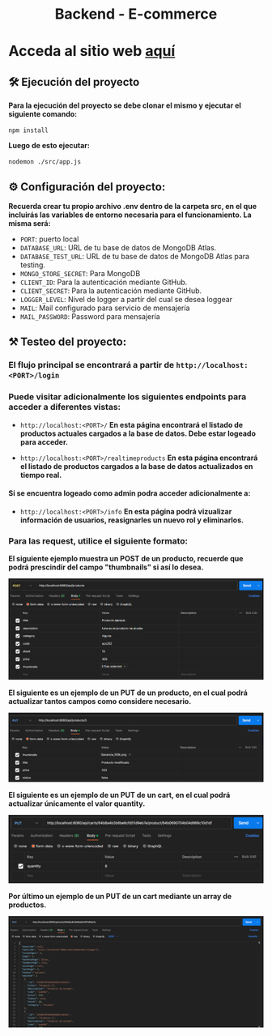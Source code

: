 <h1 align="center">Backend - E-commerce</h1>

# Acceda al sitio web [aquí](https://cheery-lebkuchen-6aaa90.netlify.app/)

## 🛠️ Ejecución del proyecto

**Para la ejecución del proyecto se debe clonar el mismo y ejecutar el siguiente comando:**

`npm install`

**Luego de esto ejecutar:**

`nodemon ./src/app.js`

## ⚙️ Configuración del proyecto:

**Recuerda crear tu propio archivo .env dentro de la carpeta src, en el que incluirás las variables de entorno necesaria para el funcionamiento. La misma será:** 

- `PORT`: puerto local
- `DATABASE_URL`: URL de tu base de datos de MongoDB Atlas.
- `DATABASE_TEST_URL`: URL de tu base de datos de MongoDB Atlas para testing.
- `MONGO_STORE_SECRET`: Para MongoDB
- `CLIENT_ID`: Para la autenticación mediante GitHub.
- `CLIENT_SECRET`: Para la autenticación mediante GitHub.
- `LOGGER_LEVEL`: Nivel de logger a partír del cual se desea loggear
- `MAIL`: Mail configurado para servicio de mensajería
- `MAIL_PASSWORD`: Password para mensajería

## ⚒️ Testeo del proyecto:

### El flujo principal se encontrará a partir de `http://localhost:<PORT>/login`

### Puede visitar adicionalmente los siguientes endpoints para acceder a diferentes vistas:

- `http://localhost:<PORT>/`
    **En esta página encontrará el listado de productos actuales cargados a la base de datos. Debe estar logeado para acceder.**

- `http://localhost:<PORT>/realtimeproducts`
    **En esta página encontrará el listado de productos cargados a la base de datos actualizados en tiempo real.**

#### Si se encuentra logeado como admin podra acceder adicionalmente a:

- `http://localhost:<PORT>/info` 
    **En esta página podrá vizualizar información de usuarios, reasignarles un nuevo rol y eliminarlos.**


### Para las request, utilice el siguiente formato:

**El siguiente ejemplo muestra un POST de un producto, recuerde que podrá prescindir del campo "thumbnails" si así lo desea.**

![Postman request example](./public/assets/images/POST_example.png)

**El siguiente es un ejemplo de un PUT de un producto, en el cual podrá actualizar tantos campos como considere necesario.**

![Postman request example](./public/assets/images/PUT_example.png)

**El siguiente es un ejemplo de un PUT de un cart, en el cual podrá actualizar únicamente el valor quantity.**

![Postman request example](./public/assets/images/PUT_cart_example.png)

**Por último un ejemplo de un PUT de un cart mediante un array de productos.**

![Postman request example](./public/assets/images/PUT_cart_example2.png)